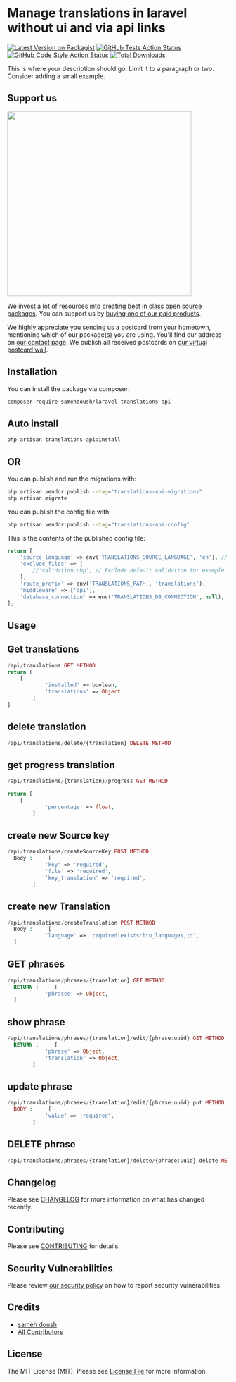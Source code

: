 # Manage translations in laravel without ui and via api links

[![Latest Version on Packagist](https://img.shields.io/packagist/v/samehdoush/laravel-translations-api.svg?style=flat-square)](https://packagist.org/packages/samehdoush/laravel-translations-api)
[![GitHub Tests Action Status](https://img.shields.io/github/actions/workflow/status/samehdoush/laravel-translations-api/run-tests.yml?branch=main&label=tests&style=flat-square)](https://github.com/samehdoush/laravel-translations-api/actions?query=workflow%3Arun-tests+branch%3Amain)
[![GitHub Code Style Action Status](https://img.shields.io/github/actions/workflow/status/samehdoush/laravel-translations-api/fix-php-code-style-issues.yml?branch=main&label=code%20style&style=flat-square)](https://github.com/samehdoush/laravel-translations-api/actions?query=workflow%3A"Fix+PHP+code+style+issues"+branch%3Amain)
[![Total Downloads](https://img.shields.io/packagist/dt/samehdoush/laravel-translations-api.svg?style=flat-square)](https://packagist.org/packages/samehdoush/laravel-translations-api)

This is where your description should go. Limit it to a paragraph or two. Consider adding a small example.

## Support us

[<img src="https://github-ads.s3.eu-central-1.amazonaws.com/laravel-translations-api.jpg?t=1" width="419px" />](https://spatie.be/github-ad-click/laravel-translations-api)

We invest a lot of resources into creating [best in class open source packages](https://spatie.be/open-source). You can support us by [buying one of our paid products](https://spatie.be/open-source/support-us).

We highly appreciate you sending us a postcard from your hometown, mentioning which of our package(s) you are using. You'll find our address on [our contact page](https://spatie.be/about-us). We publish all received postcards on [our virtual postcard wall](https://spatie.be/open-source/postcards).

## Installation


You can install the package via composer:

```bash
composer require samehdoush/laravel-translations-api
```



## Auto install
```bash
php artisan translations-api:install
```
## OR 
You can publish and run the migrations with:

```bash
php artisan vendor:publish --tag="translations-api-migrations"
php artisan migrate
```

You can publish the config file with:

```bash
php artisan vendor:publish --tag="translations-api-config"
```

This is the contents of the published config file:

```php
return [
    'source_language' => env('TRANSLATIONS_SOURCE_LANGUAGE', 'en'), // Source Language
    'exclude_files' => [
        //'validation.php', // Exclude default validation for example.
    ],
    'route_prefix' => env('TRANSLATIONS_PATH', 'translations'),
    'middleware' => ['api'],
    'database_connection' => env('TRANSLATIONS_DB_CONNECTION', null),
];
```

## Usage

## Get translations

```php
/api/translations GET METHOD
return [
    [
            'installed' => boolean,
            'translations' => Object,
        ]
]
```

## delete translation

```php
/api/translations/delete/{translation} DELETE METHOD

```

## get progress translation

```php
/api/translations/{translation}/progress GET METHOD

return [
    [
            'percentage' => float,
        ]
```

## create new Source key

```php
/api/translations/createSourceKey POST METHOD
  Body :     [
            'key' => 'required',
            'file' => 'required',
            'key_translation' => 'required',
        ]

```

## create new Translation

```php
/api/translations/createTranslation POST METHOD
  Body :     [
            'language' => 'required|exists:ltu_languages,id',
  ]

```

## GET phrases

```php
/api/translations/phrases/{translation} GET METHOD
  RETURN :     [
            'phrases' => Object,
  ]

```

## show phrase

```php
/api/translations/phrases/{translation}/edit/{phrase:uuid} GET METHOD
  RETURN :     [
            'phrase' => Object,
            'translation' => Object,
        ]

```

## update phrase

```php
/api/translations/phrases/{translation}/edit/{phrase:uuid} put METHOD
  BODY :     [
            'value' => 'required',
        ]

```
## DELETE phrase

```php
/api/translations/phrases/{translation}/delete/{phrase:uuid} delete METHOD


```


## Changelog

Please see [CHANGELOG](CHANGELOG.md) for more information on what has changed recently.

## Contributing

Please see [CONTRIBUTING](CONTRIBUTING.md) for details.

## Security Vulnerabilities

Please review [our security policy](../../security/policy) on how to report security vulnerabilities.

## Credits

-   [sameh doush](https://github.com/samehdoush)
-   [All Contributors](../../contributors)

## License

The MIT License (MIT). Please see [License File](LICENSE.md) for more information.
